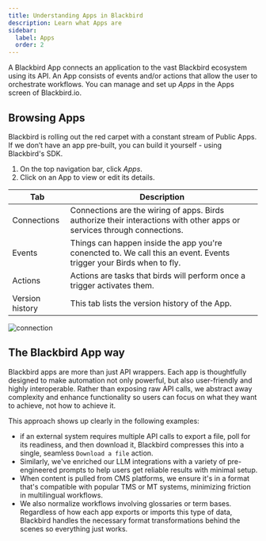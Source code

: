 ```yaml
---
title: Understanding Apps in Blackbird
description: Learn what Apps are
sidebar:
  label: Apps
  order: 2
---
```


A Blackbird App connects an application to the vast Blackbird ecosystem using its API. An App consists of events and/or actions that allow the user to orchestrate workflows. You can manage and set up _Apps_ in the Apps screen of Blackbird.io.

## Browsing Apps

Blackbird is rolling out the red carpet with a constant stream of Public Apps. If we don’t have an app pre-built, you can build it yourself - using Blackbird's SDK.

1. On the top navigation bar, click _Apps_.
2. Click on an App to view or edit its details.

| Tab             | Description                                                                                                             |
| --------------- | ----------------------------------------------------------------------------------------------------------------------- |
| Connections     | Connections are the wiring of apps. Birds authorize their interactions with other apps or services through connections. |
| Events          | Things can happen inside the app you're conencted to. We call this an event. Events trigger your Birds when to fly.     |
| Actions         | Actions are tasks that birds will perform once a trigger activates them.                                                |
| Version history | This tab lists the version history of the App.                                                                          |

![connection](https://d33v4339jhl8k0.cloudfront.net/docs/assets/64089f6dc6ff3e6ff7fa7c9b/images/646cb12c55262c1c47d0953c/file-3dtYY1F4Nf.gif)

## The Blackbird App way

Blackbird apps are more than just API wrappers. Each app is thoughtfully designed to make automation not only powerful, but also user-friendly and highly interoperable. Rather than exposing raw API calls, we abstract away complexity and enhance functionality so users can focus on what they want to achieve, not how to achieve it.

This approach shows up clearly in the following examples:
- if an external system requires multiple API calls to export a file, poll for its readiness, and then download it, Blackbird compresses this into a single, seamless `Download a file` action. 
- Similarly, we've enriched our LLM integrations with a variety of pre-engineered prompts to help users get reliable results with minimal setup. 
- When content is pulled from CMS platforms, we ensure it's in a format that's compatible with popular TMS or MT systems, minimizing friction in multilingual workflows. 
- We also normalize workflows involving glossaries or term bases. Regardless of how each app exports or imports this type of data, Blackbird handles the necessary format transformations behind the scenes so everything just works.